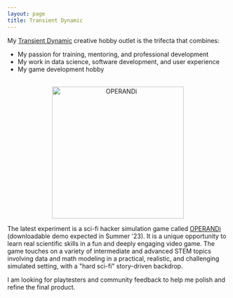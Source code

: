 ```yaml
---
layout: page
title: Transient Dynamic
---
```


My [Transient Dynamic](https://transient-dynamic.itch.io/) creative hobby outlet is the trifecta that combines:

 - My passion for training, mentoring, and professional development
 - My work in data science, software development, and user experience
 - My game development hobby

<br>
<center><img src="{{site.baseurl}}/assets/OPERANDi5.png" alt="OPERANDi" height="300" width="300"></center>

The latest experiment is a sci-fi hacker simulation game called [OPERANDi](https://transient-dynamic.itch.io/operandi) (downloadable demo expected in Summer '23). It is a unique opportunity to learn real scientific skills in a fun and deeply engaging video game. The game touches on a variety of intermediate and advanced STEM topics involving data and math modeling in a practical, realistic, and challenging simulated setting, with a "hard sci-fi" story-driven backdrop.

I am looking for playtesters and community feedback to help me polish and refine the final product.

<script async data-uid="7eae2d282e" src="https://transient-dynamic.ck.page/7eae2d282e/index.js"></script>
